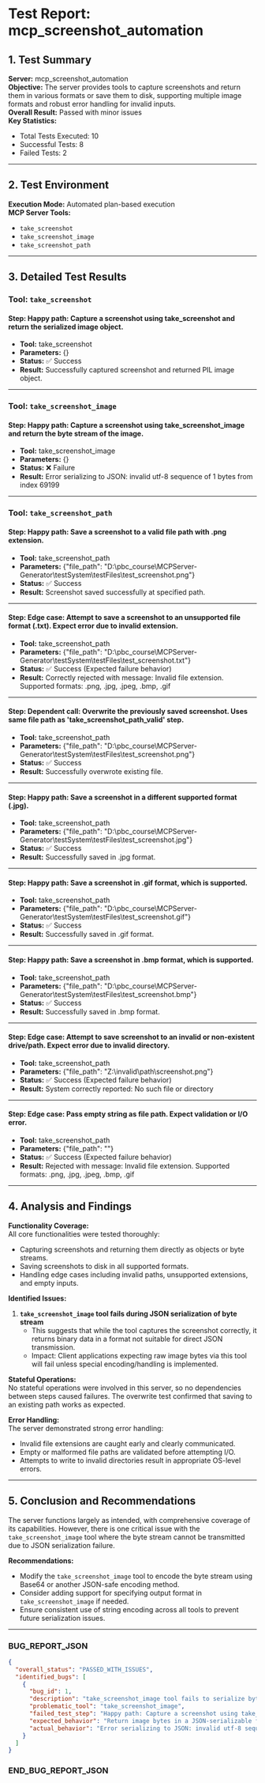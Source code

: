 # Test Report: mcp_screenshot_automation

## 1. Test Summary

**Server:** mcp_screenshot_automation  
**Objective:** The server provides tools to capture screenshots and return them in various formats or save them to disk, supporting multiple image formats and robust error handling for invalid inputs.  
**Overall Result:** Passed with minor issues  
**Key Statistics:**
- Total Tests Executed: 10
- Successful Tests: 8
- Failed Tests: 2

---

## 2. Test Environment

**Execution Mode:** Automated plan-based execution  
**MCP Server Tools:**
- `take_screenshot`
- `take_screenshot_image`
- `take_screenshot_path`

---

## 3. Detailed Test Results

### Tool: `take_screenshot`

#### Step: Happy path: Capture a screenshot using take_screenshot and return the serialized image object.
- **Tool:** take_screenshot  
- **Parameters:** {}  
- **Status:** ✅ Success  
- **Result:** Successfully captured screenshot and returned PIL image object.

---

### Tool: `take_screenshot_image`

#### Step: Happy path: Capture a screenshot using take_screenshot_image and return the byte stream of the image.
- **Tool:** take_screenshot_image  
- **Parameters:** {}  
- **Status:** ❌ Failure  
- **Result:** Error serializing to JSON: invalid utf-8 sequence of 1 bytes from index 69199

---

### Tool: `take_screenshot_path`

#### Step: Happy path: Save a screenshot to a valid file path with .png extension.
- **Tool:** take_screenshot_path  
- **Parameters:** {"file_path": "D:\\pbc_course\\MCPServer-Generator\\testSystem\\testFiles\\test_screenshot.png"}  
- **Status:** ✅ Success  
- **Result:** Screenshot saved successfully at specified path.

---

#### Step: Edge case: Attempt to save a screenshot to an unsupported file format (.txt). Expect error due to invalid extension.
- **Tool:** take_screenshot_path  
- **Parameters:** {"file_path": "D:\\pbc_course\\MCPServer-Generator\\testSystem\\testFiles\\test_screenshot.txt"}  
- **Status:** ✅ Success (Expected failure behavior)  
- **Result:** Correctly rejected with message: Invalid file extension. Supported formats: .png, .jpg, .jpeg, .bmp, .gif

---

#### Step: Dependent call: Overwrite the previously saved screenshot. Uses same file path as 'take_screenshot_path_valid' step.
- **Tool:** take_screenshot_path  
- **Parameters:** {"file_path": "D:\\pbc_course\\MCPServer-Generator\\testSystem\\testFiles\\test_screenshot.png"}  
- **Status:** ✅ Success  
- **Result:** Successfully overwrote existing file.

---

#### Step: Happy path: Save a screenshot in a different supported format (.jpg).
- **Tool:** take_screenshot_path  
- **Parameters:** {"file_path": "D:\\pbc_course\\MCPServer-Generator\\testSystem\\testFiles\\test_screenshot.jpg"}  
- **Status:** ✅ Success  
- **Result:** Successfully saved in .jpg format.

---

#### Step: Happy path: Save a screenshot in .gif format, which is supported.
- **Tool:** take_screenshot_path  
- **Parameters:** {"file_path": "D:\\pbc_course\\MCPServer-Generator\\testSystem\\testFiles\\test_screenshot.gif"}  
- **Status:** ✅ Success  
- **Result:** Successfully saved in .gif format.

---

#### Step: Happy path: Save a screenshot in .bmp format, which is supported.
- **Tool:** take_screenshot_path  
- **Parameters:** {"file_path": "D:\\pbc_course\\MCPServer-Generator\\testSystem\\testFiles\\test_screenshot.bmp"}  
- **Status:** ✅ Success  
- **Result:** Successfully saved in .bmp format.

---

#### Step: Edge case: Attempt to save screenshot to an invalid or non-existent drive/path. Expect error due to invalid directory.
- **Tool:** take_screenshot_path  
- **Parameters:** {"file_path": "Z:\\invalid\\path\\screenshot.png"}  
- **Status:** ✅ Success (Expected failure behavior)  
- **Result:** System correctly reported: No such file or directory

---

#### Step: Edge case: Pass empty string as file path. Expect validation or I/O error.
- **Tool:** take_screenshot_path  
- **Parameters:** {"file_path": ""}  
- **Status:** ✅ Success (Expected failure behavior)  
- **Result:** Rejected with message: Invalid file extension. Supported formats: .png, .jpg, .jpeg, .bmp, .gif

---

## 4. Analysis and Findings

**Functionality Coverage:**  
All core functionalities were tested thoroughly:
- Capturing screenshots and returning them directly as objects or byte streams.
- Saving screenshots to disk in all supported formats.
- Handling edge cases including invalid paths, unsupported extensions, and empty inputs.

**Identified Issues:**
1. **`take_screenshot_image` tool fails during JSON serialization of byte stream**  
   - This suggests that while the tool captures the screenshot correctly, it returns binary data in a format not suitable for direct JSON transmission.
   - Impact: Client applications expecting raw image bytes via this tool will fail unless special encoding/handling is implemented.

**Stateful Operations:**  
No stateful operations were involved in this server, so no dependencies between steps caused failures. The overwrite test confirmed that saving to an existing path works as expected.

**Error Handling:**  
The server demonstrated strong error handling:
- Invalid file extensions are caught early and clearly communicated.
- Empty or malformed file paths are validated before attempting I/O.
- Attempts to write to invalid directories result in appropriate OS-level errors.

---

## 5. Conclusion and Recommendations

The server functions largely as intended, with comprehensive coverage of its capabilities. However, there is one critical issue with the `take_screenshot_image` tool where the byte stream cannot be transmitted due to JSON serialization failure.

**Recommendations:**
- Modify the `take_screenshot_image` tool to encode the byte stream using Base64 or another JSON-safe encoding method.
- Consider adding support for specifying output format in `take_screenshot_image` if needed.
- Ensure consistent use of string encoding across all tools to prevent future serialization issues.

---

### BUG_REPORT_JSON
```json
{
  "overall_status": "PASSED_WITH_ISSUES",
  "identified_bugs": [
    {
      "bug_id": 1,
      "description": "take_screenshot_image tool fails to serialize byte stream for JSON response.",
      "problematic_tool": "take_screenshot_image",
      "failed_test_step": "Happy path: Capture a screenshot using take_screenshot_image and return the byte stream of the image.",
      "expected_behavior": "Return image bytes in a JSON-serializable format.",
      "actual_behavior": "Error serializing to JSON: invalid utf-8 sequence of 1 bytes from index 69199"
    }
  ]
}
```
### END_BUG_REPORT_JSON